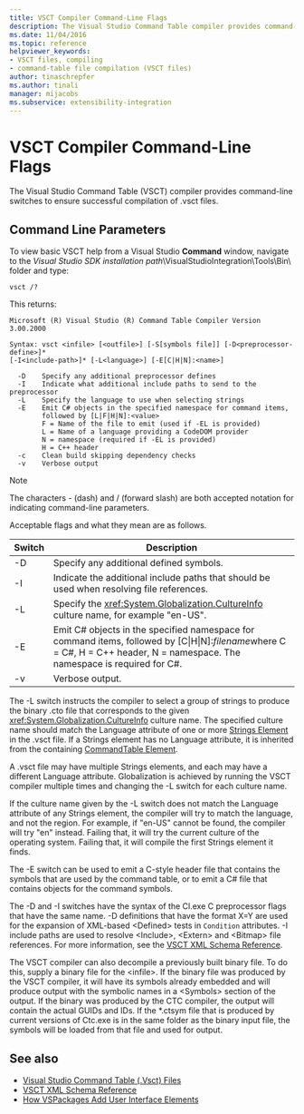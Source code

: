 ```yaml
---
title: VSCT Compiler Command-Line Flags
description: The Visual Studio Command Table compiler provides command-line options to ensure successful compilation of .vsct files.
ms.date: 11/04/2016
ms.topic: reference
helpviewer_keywords:
- VSCT files, compiling
- command-table file compilation (VSCT files)
author: tinaschrepfer
ms.author: tinali
manager: mijacobs
ms.subservice: extensibility-integration
---
```

# VSCT Compiler Command-Line Flags

The Visual Studio Command Table (VSCT) compiler provides command-line switches to ensure successful compilation of .vsct files.

## Command Line Parameters
 To view basic VSCT help from a Visual Studio **Command** window, navigate to the *Visual Studio SDK installation path*\VisualStudioIntegration\Tools\Bin\ folder and type:

```
vsct /?
```

 This returns:

```
Microsoft (R) Visual Studio (R) Command Table Compiler Version 3.00.2000

Syntax: vsct <infile> [<outfile>] [-S[symbols file]] [-D<preprocessor-define>]*
[-I<include-path>]* [-L<language>] [-E[C|H|N]:<name>]

  -D    Specify any additional preprocessor defines
  -I    Indicate what additional include paths to send to the preprocessor
  -L    Specify the language to use when selecting strings
  -E    Emit C# objects in the specified namespace for command items,
        followed by [L|F|H|N]:<value>
        F = Name of the file to emit (used if -EL is provided)
        L = Name of a language providing a CodeDOM provider
        N = namespace (required if -EL is provided)
        H = C++ header
  -c    Clean build skipping dependency checks
  -v    Verbose output
```

> [!NOTE]
> The characters - (dash) and / (forward slash) are both accepted notation for indicating command-line parameters.

 Acceptable flags and what they mean are as follows.

|Switch|Description|
|------------|-----------------|
|-D|Specify any additional defined symbols.|
|-I|Indicate the additional include paths that should be used when resolving file references.|
|-L|Specify the <xref:System.Globalization.CultureInfo> culture name, for example "en-US".|
|-E|Emit C# objects in the specified namespace for command items, followed by [C&#124;H&#124;N]:*filename*where C = C#, H = C++ header, N = namespace. The namespace is required for C#.|
|-v|Verbose output.|

 The -L switch instructs the compiler to select a group of strings to produce the binary .cto file that corresponds to the given <xref:System.Globalization.CultureInfo> culture name. The specified culture name should match the Language attribute of one or more [Strings Element](../../extensibility/strings-element.md) in the .vsct file. If a Strings element has no Language attribute, it is inherited from the containing [CommandTable Element](../../extensibility/commandtable-element.md).

 A .vsct file may have multiple Strings elements, and each may have a different Language attribute. Globalization is achieved by running the VSCT compiler multiple times and changing the -L switch for each culture name.

 If the culture name given by the -L switch does not match the Language attribute of any Strings element, the compiler will try to match the language, and not the region. For example, if "en-US" cannot be found, the compiler will try "en" instead. Failing that, it will try the current culture of the operating system. Failing that, it will compile the first Strings element it finds.

 The -E switch can be used to emit a C-style header file that contains the symbols that are used by the command table, or to emit a C# file that contains objects for the command symbols.

 The -D and -I switches have the syntax of the Cl.exe C preprocessor flags that have the same name. -D definitions that have the format X=Y are used for the expansion of XML-based \<Defined> tests in `Condition` attributes. -I include paths are used to resolve \<Include>, \<Extern> and \<Bitmap> file references. For more information, see the [VSCT XML Schema Reference](../../extensibility/vsct-xml-schema-reference.md).

 The VSCT compiler can also decompile a previously built binary file. To do this, supply a binary file for the \<infile>.   If the binary file was produced by the VSCT compiler, it will have its symbols already embedded and will produce output with the symbolic names in a \<Symbols> section of the output. If the binary was produced by the CTC compiler, the output will contain the actual GUIDs and IDs. If the *.ctsym file that is produced by current versions of Ctc.exe is in the same folder as the binary input file, the symbols will be loaded from that file and used for output.

## See also
- [Visual Studio Command Table (.Vsct) Files](../../extensibility/internals/visual-studio-command-table-dot-vsct-files.md)
- [VSCT XML Schema Reference](../../extensibility/vsct-xml-schema-reference.md)
- [How VSPackages Add User Interface Elements](../../extensibility/internals/how-vspackages-add-user-interface-elements.md)
